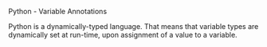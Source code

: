 Python - Variable Annotations

Python is a dynamically-typed language.
That means that variable types are dynamically set at run-time,
upon assignment of a value to a variable.
